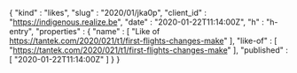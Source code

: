 {
  "kind" : "likes",
  "slug" : "2020/01/jka0p",
  "client_id" : "https://indigenous.realize.be",
  "date" : "2020-01-22T11:14:00Z",
  "h" : "h-entry",
  "properties" : {
    "name" : [ "Like of https://tantek.com/2020/021/t1/first-flights-changes-make" ],
    "like-of" : [ "https://tantek.com/2020/021/t1/first-flights-changes-make" ],
    "published" : [ "2020-01-22T11:14:00Z" ]
  }
}
